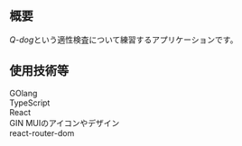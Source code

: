 ## 概要
*Q-dog*という適性検査について練習するアプリケーションです。

## 使用技術等
GOlang  
TypeScript  
React  
GIN
MUIのアイコンやデザイン  
react-router-dom  
